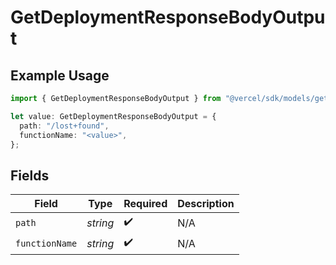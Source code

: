 # GetDeploymentResponseBodyOutput

## Example Usage

```typescript
import { GetDeploymentResponseBodyOutput } from "@vercel/sdk/models/getdeploymentop.js";

let value: GetDeploymentResponseBodyOutput = {
  path: "/lost+found",
  functionName: "<value>",
};
```

## Fields

| Field              | Type               | Required           | Description        |
| ------------------ | ------------------ | ------------------ | ------------------ |
| `path`             | *string*           | :heavy_check_mark: | N/A                |
| `functionName`     | *string*           | :heavy_check_mark: | N/A                |